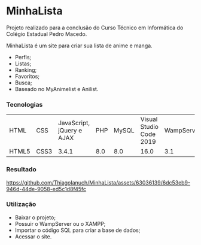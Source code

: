 <h1>MinhaLista</h1> 

Projeto realizado para a conclusão do Curso Técnico em Informática do Colégio Estadual Pedro Macedo.

MinhaLista é um site para criar sua lista de anime e manga.
- Perfis;
- Listas;
- Ranking;
- Favoritos;
- Busca;
- Baseado no MyAnimelist e Anilist.

<h3>Tecnologias</h3>
<table>
  <tr>
    <td>HTML</td>
    <td>CSS</td>
    <td>JavaScript, jQuery e AJAX</td>
    <td>PHP</td>
    <td>MySQL</td>
    <td>Visual Studio Code 2019</td>
    <td>WampServer</td>
  </tr>
  <tr>
    <td>HTML5</td>
    <td>CSS3</td>
    <td>3.4.1</td>
    <td>8.0</td>
    <td>8.0</td>
    <td>16.0</td>
    <td>3.1</td>
  </tr>
</table>

<h3>Resultado</h3>

https://github.com/ThiagoIanuch/MinhaLista/assets/63036139/6dc53eb9-946d-44de-9058-ed5c1d8f45fc

<h3>Utilização</h3>

- Baixar o projeto;
- Possuir o WampServer ou o XAMPP;
- Importar o código SQL para criar a base de dados;
- Acessar o site.
